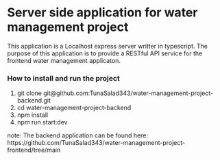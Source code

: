 <h1>Server side application for water management project</h1>
<p>This application is a Localhost express server writter in typescript. The purpose of this application is to provide a RESTful API service for the frontend water management applicaton. </p>
<h3>How to install and run the project</h3>
<ol>
  <li>git clone git@github.com:TunaSalad343/water-management-project-backend.git </li>
  <li>cd water-management-project-backend</li>
  <li>npm install</li>
  <li>npm run start:dev</li>
</ol>
<p>note: The backend application can be found here: https://github.com/TunaSalad343/water-management-project-frontend/tree/main</p>
